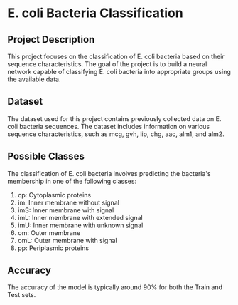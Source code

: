 # E. coli Bacteria Classification

## Project Description

This project focuses on the classification of E. coli bacteria based on their sequence characteristics. The goal of the project is to build a neural network capable of classifying E. coli bacteria into appropriate groups using the available data.

## Dataset

The dataset used for this project contains previously collected data on E. coli bacteria sequences. The dataset includes information on various sequence characteristics, such as mcg, gvh, lip, chg, aac, alm1, and alm2.

## Possible Classes

The classification of E. coli bacteria involves predicting the bacteria's membership in one of the following classes:

1. cp: Cytoplasmic proteins
2. im: Inner membrane without signal
3. imS: Inner membrane with signal
4. imL: Inner membrane with extended signal
5. imU: Inner membrane with unknown signal
6. om: Outer membrane
7. omL: Outer membrane with signal
8. pp: Periplasmic proteins

## Accuracy

The accuracy of the model is typically around 90% for both the Train and Test sets.
 
